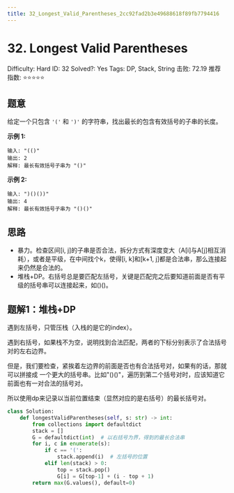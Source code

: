 ```yaml
---
title: 32_Longest_Valid_Parentheses_2cc92fad2b3e49688618f89fb7794416
---
```


# 32. Longest Valid Parentheses

Difficulty: Hard
ID: 32
Solved?: Yes
Tags: DP, Stack, String
击败: 72.19
推荐指数: ⭐⭐⭐⭐⭐

[](https://leetcode.com/problems/longest-valid-parentheses/)

## 题意

给定一个只包含 `'('` 和 `')'` 的字符串，找出最长的包含有效括号的子串的长度。

**示例 1:**

```
输入: "(()"
输出: 2
解释: 最长有效括号子串为 "()"
```

**示例 2:**

```
输入: ")()())"
输出: 4
解释: 最长有效括号子串为 "()()"
```

## 思路

- 暴力。检查区间[i, j]的子串是否合法，拆分方式有深度变大（A[i]与A[j]相互消耗），或者是平级，在中间找个k，使得[i, k]和[k+1, j]都是合法串，那么连接起来仍然是合法的。
- 堆栈+DP。右括号总是要匹配左括号，关键是匹配完之后要知道前面是否有平级的括号串可以连接起来，如()()。

## 题解1：堆栈+DP

遇到左括号，只管压栈（入栈的是它的index）。

遇到右括号，如果栈不为空，说明找到合法匹配，两者的下标分别表示了合法括号对的左右边界。

但是，我们要检查，紧挨着左边界的前面是否也有合法括号对，如果有的话，那就可以拼接成
一个更大的括号串。比如"()()"，遍历到第二个括号对时，应该知道它前面也有一对合法的括号对。

所以使用dp来记录以当前位置结束（显然对应的是右括号）的最长括号对。

```python
class Solution:
    def longestValidParentheses(self, s: str) -> int:
        from collections import defaultdict
        stack = []
        G = defaultdict(int)  # 以右括号为界，得到的最长合法串
        for i, c in enumerate(s):
            if c == '(':
                stack.append(i)  # 左括号的位置
            elif len(stack) > 0:
                top = stack.pop()
                G[i] = G[top-1] + (i - top + 1)
        return max(G.values(), default=0)
```